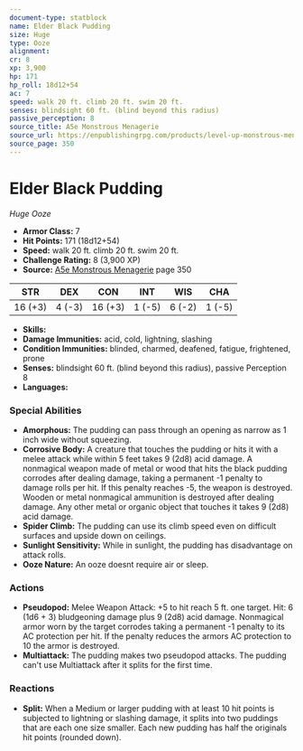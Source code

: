 ```yaml
---
document-type: statblock
name: Elder Black Pudding
size: Huge
type: Ooze
alignment: 
cr: 8
xp: 3,900
hp: 171
hp_roll: 18d12+54
ac: 7
speed: walk 20 ft. climb 20 ft. swim 20 ft.
senses: blindsight 60 ft. (blind beyond this radius) 
passive_perception: 8
source_title: A5e Monstrous Menagerie
source_url: https://enpublishingrpg.com/products/level-up-monstrous-menagerie-a5e
source_page: 350
---
```


# Elder Black Pudding

*Huge* *Ooze*

- **Armor Class:** 7
- **Hit Points:** 171 (18d12+54)
- **Speed:** walk 20 ft. climb 20 ft. swim 20 ft.
- **Challenge Rating:** 8 (3,900 XP)
- **Source:** [A5e Monstrous Menagerie](https://enpublishingrpg.com/products/level-up-monstrous-menagerie-a5e) page 350

| STR | DEX | CON | INT | WIS | CHA |
| --- | --- | --- | --- | --- | --- |
| 16 (+3) | 4 (-3) | 16 (+3) | 1 (-5) | 6 (-2) | 1 (-5) |

- **Skills:** 
- **Damage Immunities:** acid, cold, lightning, slashing
- **Condition Immunities:** blinded, charmed, deafened, fatigue, frightened, prone
- **Senses:** blindsight 60 ft. (blind beyond this radius), passive Perception 8
- **Languages:** 

### Special Abilities

- **Amorphous:** The pudding can pass through an opening as narrow as 1 inch wide without squeezing.
- **Corrosive Body:** A creature that touches the pudding or hits it with a melee attack while within 5 feet takes 9 (2d8) acid damage. A nonmagical weapon made of metal or wood that hits the black pudding corrodes after dealing damage, taking a permanent -1 penalty to damage rolls per hit. If this penalty reaches -5, the weapon is destroyed. Wooden or metal nonmagical ammunition is destroyed after dealing damage. Any other metal or organic object that touches it takes 9 (2d8) acid damage.
- **Spider Climb:** The pudding can use its climb speed even on difficult surfaces and upside down on ceilings.
- **Sunlight Sensitivity:** While in sunlight, the pudding has disadvantage on attack rolls.
- **Ooze Nature:** An ooze doesnt require air or sleep.

### Actions

- **Pseudopod:** Melee Weapon Attack: +5 to hit  reach 5 ft.  one target. Hit: 6 (1d6 + 3) bludgeoning damage plus 9 (2d8) acid damage. Nonmagical armor worn by the target corrodes  taking a permanent -1 penalty to its AC protection per hit. If the penalty reduces the armors AC protection to 10  the armor is destroyed.
- **Multiattack:** The pudding makes two pseudopod attacks. The pudding can't use Multiattack after it splits for the first time.

### Reactions

- **Split:** When a Medium or larger pudding with at least 10 hit points is subjected to lightning or slashing damage, it splits into two puddings that are each one size smaller. Each new pudding has half the originals hit points (rounded down).
